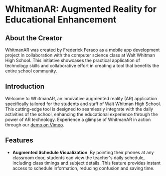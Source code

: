 # WhitmanAR: Augmented Reality for Educational Enhancement
## About the Creator

WhitmanAR was created by Frederick Feraco as a mobile app development project in collaboration with the computer science class at Walt Whitman High School. This initiative showcases the practical application of technology skills and collaborative effort in creating a tool that benefits the entire school community.

## Introduction

Welcome to WhitmanAR, an innovative augmented reality (AR) application specifically tailored for the students and staff of Walt Whitman High School. This cutting-edge tool is designed to seamlessly integrate with the daily activities of the school, enhancing the educational experience through the power of AR technology. Experience a glimpse of WhitmanAR in action through our [demo on Vimeo](https://vimeo.com/192326717).

## Features

- **Augmented Schedule Visualization**: By pointing their phones at any classroom door, students can view the teacher's daily schedule, including class timings and subject details. This feature provides instant access to schedule information, reducing confusion and saving time.
